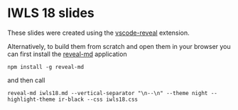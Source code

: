 # IWLS 18 slides

These slides were created using the [vscode-reveal](https://marketplace.visualstudio.com/items?itemName=evilz.vscode-reveal) extension.

Alternatively, to build them from scratch and open them in your browser you can first install the [reveal-md](https://github.com/webpro/reveal-md) application

```
npm install -g reveal-md
```

and then call

```
reveal-md iwls18.md --vertical-separator "\n--\n" --theme night --highlight-theme ir-black --css iwls18.css
```
